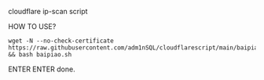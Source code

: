 cloudflare ip-scan script





HOW TO USE?

    wget -N --no-check-certificate https://raw.githubusercontent.com/adm1nSQL/cloudflarescript/main/baipiao.sh && bash baipiao.sh
  
  
 ENTER
 ENTER
 done.
      
